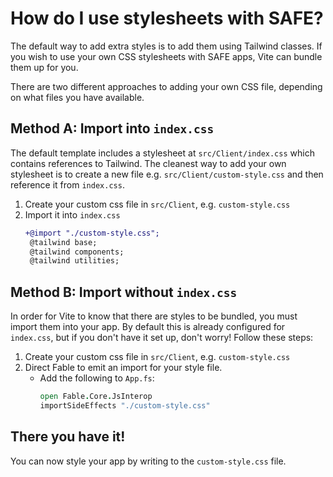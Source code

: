 # How do I use stylesheets with SAFE?
The default way to add extra styles is to add them using Tailwind classes.
If you wish to use your own CSS stylesheets with SAFE apps, Vite can bundle them up for you.

There are two different approaches to adding your own CSS file, depending on what files you have available.

## Method A: Import into `index.css`
The default template includes a stylesheet at  `src/Client/index.css` which contains references to Tailwind.
The cleanest way to add your own stylesheet is to create a new file e.g. `src/Client/custom-style.css` and then reference it from `index.css`.

1. Create your custom css file in `src/Client`, e.g. `custom-style.css`
1. Import it into `index.css`
    ```diff
    +@import "./custom-style.css";
     @tailwind base;
     @tailwind components;
     @tailwind utilities;
    ```

## Method B: Import without `index.css`
In order for Vite to know that there are styles to be bundled, you must import them into your app. By default this is already configured for `index.css`, but if you don't have it set up, don't worry! Follow these steps:

1. Create your custom css file in `src/Client`, e.g. `custom-style.css`
1. Direct Fable to emit an import for your style file.
    - Add the following to `App.fs`:
        ```fsharp
        open Fable.Core.JsInterop
        importSideEffects "./custom-style.css"
        ```

## There you have it!
You can now style your app by writing to the `custom-style.css` file.
